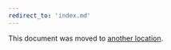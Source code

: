 ```yaml
---
redirect_to: 'index.md'
---
```


This document was moved to [another location](index.md).

<!-- This redirect file can be deleted after 2021-05-01. -->
<!-- Before deletion, see: https://docs.gitlab.com/ee/development/documentation/#move-or-rename-a-page -->
